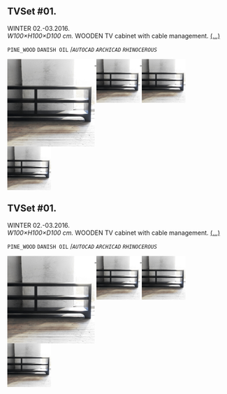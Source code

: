 ## TVSet #01.  
WINTER 02.-03.2016.  
_W100×H100×D100 cm._ WOODEN TV cabinet with cable management. [(...)](https://www.google.com)

`PINE_WOOD`
`DANISH OIL`
/_`AUTOCAD`_
_`ARCHICAD`_
_`RHINOCEROUS`_

<a href="https://www.google.com">
	<img src="/projects/TVSet01/Preview.jpg" height="200" align="top"> <img src="/projects/TVSet01/Preview.jpg" height="100" align="top"> <img src="/projects/TVSet01/Preview.jpg" height="100" align="top"> <img src="/projects/TVSet01/Preview.jpg" height="100" align="top">
</a>

## TVSet #01.  
WINTER 02.-03.2016.  
_W100×H100×D100 cm._ WOODEN TV cabinet with cable management. [(...)](https://www.google.com)

`PINE_WOOD`
`DANISH OIL`
/_`AUTOCAD`_
_`ARCHICAD`_
_`RHINOCEROUS`_

<a href="https://www.google.com">
	<img src="/projects/TVSet01/Preview.jpg" height="200" align="top"> <img src="/projects/TVSet01/Preview.jpg" height="100" align="top"> <img src="/projects/TVSet01/Preview.jpg" height="100" align="top"> <img src="/projects/TVSet01/Preview.jpg" height="100" align="top">
</a>
